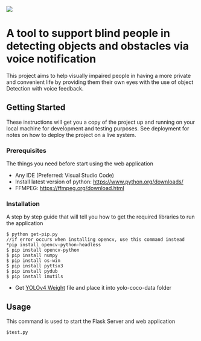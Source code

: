 ![](https://emoji.gg/assets/emoji/9879_hackerman.gif)
# A tool to support blind people in detecting objects and obstacles via voice notification 
This project aims to help visually impaired people in having a more private and convenient life by providing them their own eyes with the use of object Detection with voice feedback.

## Getting Started

These instructions will get you a copy of the project up and running on your local machine for development and testing purposes. See deployment for notes on how to deploy the project on a live system.

### Prerequisites

The things you need before start using the web application

* Any IDE (Preferred: Visual Studio Code)
* Install latest version of python: https://www.python.org/downloads/
* FFMPEG: https://ffmpeg.org/download.html

### Installation

A step by step guide that will tell you how to get the required libraries to run the application
```
$ python get-pip.py
//if error occurs when installing opencv, use this command instead *pip install opencv-python-headless
$ pip install opencv-python
$ pip install numpy
$ pip install os-win
$ pip install pyttsx3
$ pip install pydub
$ pip install imutils
```
* Get [YOLOv4 Weight](https://drive.google.com/file/d/1cewMfusmPjYWbrnuJRuKhPMwRe_b9PaT/view?usp=drive_open) file and place it into yolo-coco-data folder

## Usage

This command is used to start the Flask Server and web application

```
$test.py
```
